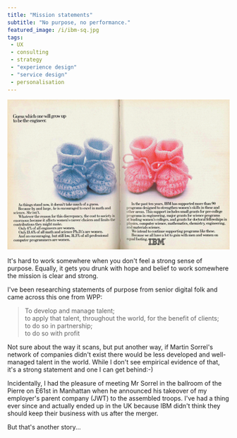 ```yaml
---
title: "Mission statements"
subtitle: "No purpose, no performance."
featured_image: /i/ibm-sq.jpg
tags:
 - UX
 - consulting
 - strategy
 - "experience design"
 - "service design"
 - personalisation
---
```

![adoption formula](/i/ibm.png)

It's hard to work somewhere when you don't feel a strong sense of purpose. Equally, it gets you drunk with hope and belief to work somewhere the mission is clear and strong.

I've been researching statements of purpose from senior digital folk and came across this one from WPP:

> To develop and manage talent; <br>
> to apply that talent, throughout the world, for the benefit of clients; <br>
> to do so in partnership; <br>
> to do so with profit

Not sure about the way it scans, but put another way, if Martin Sorrel's network of companies didn't exist there would be less developed and well-managed talent in the world. While I don't see empirical evidence of that, it's a strong statement and one I can get behind:-)

Incidentally, I had the pleasure of meeting Mr Sorrel in the ballroom of the Pierre on E61st in Manhattan when he announced his takeover of my employer's parent company (JWT) to the assembled troops. I've had a thing ever since and actually ended up in the UK because IBM didn't think they should keep their business with us after the merger.

But that's another story...
